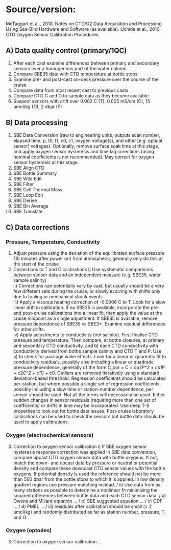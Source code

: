 # Source/version: 
McTaggart et al., 2010, Notes on CTD/O2 Data Acquisition and Processing Using Sea-Bird Hardware and Software (as available).
Uchida et al., 2010, CTD Oxygen Sensor Calibration Procedures. 

## A) Data quality control (primary/1QC)
1) After each cast examine differences between primary and secondary sensors over a homogenous part of the water column
2) Compare SBE35 data with CTD temperature at bottle stops
3) Examine pre- and post-cast on-deck pressure over the course of the cruise
4) Compare data from most recent cast to previous casts
5) Compare CTD C and O to sample data as they become available
6) Suspect sensors with drift over 0.002 C (T), 0.005 mS/cm (C), 15 umol/kg (O), 2 dbar (P)

## B) Data processing
1) SBE Data Conversion (raw to engineering units, outputs scan number, elapsed time, p, t0, t1, c0, c1, oxygen voltage(s), and other [e.g. optical sensor] voltages). Optionally, remove surface soak time at this stage, and apply oxygen sensor hysteresis and time lag corections (using nominal coefficients is not recommended). May correct for oxygen sensor hysteresis at this stage. 
2) SBE Align CTD
3) SBE Bottle Summary
4) SBE Wild Edit
5) SBE Filter
6) SBE Cell Thermal Mass
7) SBE Loop Edit
8) SBE Derive
9) SBE Bin Average
10) SBE Translate

## C) Data corrections

### Pressure, Temperature, Conductivity
1) Adjust pressure using the deviation of the equilibrated surface pressure (10 minutes after power on) from atmospheric; generally only do this at the start of the cruise
2) Corrections to T and C calibrations
i) Use systematic comparisons between sensor data and an independent measure (e.g. SBE35, water sample salinity) \
ii) Corrections can potentially vary by cast, but usually should be a very few different sets during the cruise, or slowly evolving with shifts only due to fouling or mechanical shock events \
iii) Apply a viscous heating correction of -0.0006 C to T. Look for a slow linear drift in calibration. If no SBE35 is available, incorporate the pre- and post-cruise calibrations into a linear fit, then apply the value at the cruise midpoint as a single adjustment.  If SBE35 is available, remove pressure dependence of SBE35 vs SBE3+. Examine residual differences for other drifts. \
iv) Apply adjustments to conductivity (not salinity). First finalise CTD pressure and temperature. Then compare, at bottle closures, a) primary and secondary CTD conductivity, and b) each CTD conductivity with conductivity derived from bottle sample salinity and CTD T and P. Use a) to check for package wake effects. Look for a linear or quadratic fit to conductivity residuals, possibly also including a linear or quadratic pressure dependence, generally of the form C_cor = C + cp2*P^2 + cp1*P + c2*C^2 + c1*C + c0. Outliers are removed iteratively using a standard deviation-based threshold. Regression coefficients should be calculated per-station, but where possible a single set of regression coefficients, possibly including a slow time or station-number dependence, per sensor should be used. Not all the terms will necessarily be used. Either sudden changes in sensor residuals (requiring more than one set of coefficients) or drifts in time may be incorporated. Use deep T-S properties to look out for bottle data issues. Post-cruise laboratory calibrations can be used to check the sensors but bottle data should be used to apply calibrations.  

### Oxygen (electrochemical sensors)
3) Correction to oxygen sensor calibration
i) If SBE oxygen sensor hysteresis response correction was applied in SBE data conversion, compare upcast CTD oxygen sensor data with bottle oxygens. If not, match the down- and upcast data by pressure or neutral or potential density and compare these downcast CTD sensor values with the bottle oxygens. If potential density is used the reference should not be more than 500 dbar from the bottle stops to which it is applied. In low density gradient regions use pressure matching instead. /
ii) Use data from as many stations as possible to determine a nonlinear fit minimising the squared differences between bottle data and each CTD sensor data. /
a) Owens and Millard equation ... /
b) SBE suggested equation ... /
c) ODF ... /
d) PMEL ... /
iii) residuals after calibration should be small (< 2 umol/kg) and randomly distributed as far as station number, pressure, T, and O

### Oxygen (optodes)
3) Correction to oxygen sensor calibration
...

